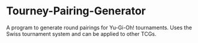 # Tourney-Pairing-Generator
A program to generate round pairings for Yu-Gi-Oh! tournaments. Uses the Swiss tournament system and can be applied to other TCGs.
